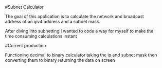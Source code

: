 #Subnet Calculator

The goal of this application is to calculate the network and broadcast address of an ipv4 address and a subnet mask.

After diving into subnetting I wanted to code a way for myself to make the time consuming calculations instant


#Current production

Functioning decimal to binary calculator taking the ip and subnet mask then converting them to binary returning the data on screen

